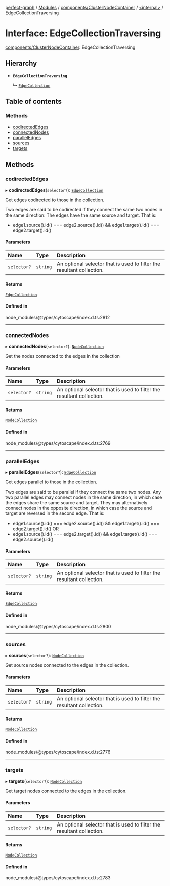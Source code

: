 [perfect-graph](../README.md) / [Modules](../modules.md) / [components/ClusterNodeContainer](../modules/components_ClusterNodeContainer.md) / [<internal\>](../modules/components_ClusterNodeContainer._internal_.md) / EdgeCollectionTraversing

# Interface: EdgeCollectionTraversing

[components/ClusterNodeContainer](../modules/components_ClusterNodeContainer.md).[<internal>](../modules/components_ClusterNodeContainer._internal_.md).EdgeCollectionTraversing

## Hierarchy

- **`EdgeCollectionTraversing`**

  ↳ [`EdgeCollection`](components_ClusterNodeContainer._internal_.EdgeCollection.md)

## Table of contents

### Methods

- [codirectedEdges](components_ClusterNodeContainer._internal_.EdgeCollectionTraversing.md#codirectededges)
- [connectedNodes](components_ClusterNodeContainer._internal_.EdgeCollectionTraversing.md#connectednodes)
- [parallelEdges](components_ClusterNodeContainer._internal_.EdgeCollectionTraversing.md#paralleledges)
- [sources](components_ClusterNodeContainer._internal_.EdgeCollectionTraversing.md#sources)
- [targets](components_ClusterNodeContainer._internal_.EdgeCollectionTraversing.md#targets)

## Methods

### codirectedEdges

▸ **codirectedEdges**(`selector?`): [`EdgeCollection`](components_ClusterNodeContainer._internal_.EdgeCollection.md)

Get edges codirected to those in the collection.

Two edges are said to be codirected if they connect the same two nodes in the same direction: The edges have the same source and target.
That is:
- edge1.source().id() === edge2.source().id()
  && edge1.target().id() === edge2.target().id()

#### Parameters

| Name | Type | Description |
| :------ | :------ | :------ |
| `selector?` | `string` | An optional selector that is used to filter the resultant collection. |

#### Returns

[`EdgeCollection`](components_ClusterNodeContainer._internal_.EdgeCollection.md)

#### Defined in

node_modules/@types/cytoscape/index.d.ts:2812

___

### connectedNodes

▸ **connectedNodes**(`selector?`): [`NodeCollection`](components_ClusterNodeContainer._internal_.NodeCollection.md)

Get the nodes connected to the edges in the collection

#### Parameters

| Name | Type | Description |
| :------ | :------ | :------ |
| `selector?` | `string` | An optional selector that is used to filter the resultant collection. |

#### Returns

[`NodeCollection`](components_ClusterNodeContainer._internal_.NodeCollection.md)

#### Defined in

node_modules/@types/cytoscape/index.d.ts:2769

___

### parallelEdges

▸ **parallelEdges**(`selector?`): [`EdgeCollection`](components_ClusterNodeContainer._internal_.EdgeCollection.md)

Get edges parallel to those in the collection.

Two edges are said to be parallel if they connect the same two nodes.
Any two parallel edges may connect nodes in the same direction, in which case the edges share the same source and target.
They may alternatively connect nodes in the opposite direction, in which case the source and target are reversed in the second edge.
That is:
- edge1.source().id() === edge2.source().id()
  && edge1.target().id() === edge2.target().id()
OR
- edge1.source().id() === edge2.target().id()
  && edge1.target().id() === edge2.source().id()

#### Parameters

| Name | Type | Description |
| :------ | :------ | :------ |
| `selector?` | `string` | An optional selector that is used to filter the resultant collection. |

#### Returns

[`EdgeCollection`](components_ClusterNodeContainer._internal_.EdgeCollection.md)

#### Defined in

node_modules/@types/cytoscape/index.d.ts:2800

___

### sources

▸ **sources**(`selector?`): [`NodeCollection`](components_ClusterNodeContainer._internal_.NodeCollection.md)

Get source nodes connected to the edges in the collection.

#### Parameters

| Name | Type | Description |
| :------ | :------ | :------ |
| `selector?` | `string` | An optional selector that is used to filter the resultant collection. |

#### Returns

[`NodeCollection`](components_ClusterNodeContainer._internal_.NodeCollection.md)

#### Defined in

node_modules/@types/cytoscape/index.d.ts:2776

___

### targets

▸ **targets**(`selector?`): [`NodeCollection`](components_ClusterNodeContainer._internal_.NodeCollection.md)

Get target nodes connected to the edges in the collection.

#### Parameters

| Name | Type | Description |
| :------ | :------ | :------ |
| `selector?` | `string` | An optional selector that is used to filter the resultant collection. |

#### Returns

[`NodeCollection`](components_ClusterNodeContainer._internal_.NodeCollection.md)

#### Defined in

node_modules/@types/cytoscape/index.d.ts:2783
